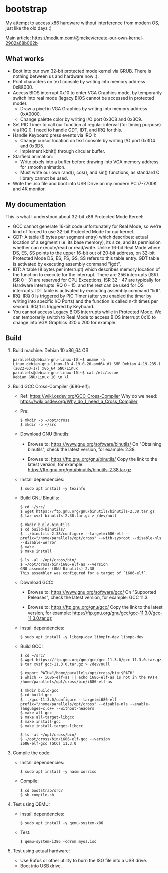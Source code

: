 # bootstrap

My attempt to access x86 hardware without interference from modern OS, just like the old days :)

Main article: https://medium.com/@mckev/create-our-own-kernel-2902a68b062b


## What works

- Boot into our own 32-bit protected mode kernel via GRUB. There is nothing between us and hardware now :).
- Print characters on text console by writing into memory address 0xB8000.
- Access BIOS interrupt 0x10 to enter VGA Graphics mode, by temporarily switch into real mode (legacy BIOS cannot be
  accessed in protected mode).
    - Draw a pixel in VGA Graphics by writing into memory address 0xA0000.
    - Change palette color by writing I/O port 0x3C8 and 0x3C9.
- Set PIC Timer to call our function at regular interval (for timing purpose) via IRQ 0. I need to handle GDT, IDT, and
  IRQ for this.
- Handle Keyboard press events via IRQ 1:
    - Change cursor location on text console by writing I/O port 0x3D4 and 0x3D5.
    - Implement kbhit() through circular buffer.
- Starfield animation:
    - Write pixels into a buffer before drawing into VGA memory address for smooth animation.
    - Must write our own rand(), cos(), and sin() functions, as standard C library cannot be used.
- Write the .iso file and boot into USB Drive on my modern PC i7-7700K and 4K monitor.


## My documentation

This is what I understood about 32-bit x86 Protected Mode Kernel:

- GCC cannot generate 16-bit code unfortunately for Real Mode, so we're kind of forced to use 32-bit Protected Mode for
  our kernel.
- GDT: A table (8 bytes per segment entry) which describes: actual location of a segment (i.e. its base memory), its
  size, and its permission whether can execute/read or read/write. Unlike 16-bit Real Mode where DS, ES, SS points to
  the upper 16-bit out of 20-bit address, on 32-bit Protected Mode DS, ES, FS, GS, SS refers to this table entry. GDT
  table is activated by executing assembly command "lgdt".
- IDT: A table (8 bytes per interrupt) which describes memory location of the function to execute for the interrupt.
  There are 256 interrupts (ISR). ISR 0 - 31 are reserved for CPU Exceptions, ISR 32 - 47 are typically for Hardware
  interrupts IRQ 0 - 15, and the rest can be used for OS interrupts. IDT table is activated by executing assembly
  command "lidt".
- IRQ: IRQ 0 is triggered by PIC Timer (after you enabled the timer by writing into specific I/O Ports) and the function
  is called n-th times per second. IRQ 1 is triggered by Keyboard.
- You cannot access Legacy BIOS interrupts while in Protected Mode. We can temporarily switch to Real Mode to access
  BIOS interrupt 0x10 to change into VGA Graphics 320 x 200 for example.


## Build

 1. Build machine: Debian 10 x86_64 OS
       ```
       parallels@debian-gnu-linux-10:~$ uname -a
       Linux debian-gnu-linux-10 4.19.0-20-amd64 #1 SMP Debian 4.19.235-1 (2022-03-17) x86_64 GNU/Linux
       parallels@debian-gnu-linux-10:~$ cat /etc/issue
       Debian GNU/Linux 10 \n \l
       ```


 2. Build GCC Cross-Compiler (i686-elf):
       - Ref: https://wiki.osdev.org/GCC_Cross-Compiler
         Why do we need: https://wiki.osdev.org/Why_do_I_need_a_Cross_Compiler

       - Pre:
            ```
            $ mkdir -p ~/opt/cross
            $ mkdir -p ~/src
            ```

       - Download GNU Binutils:
            - Browse to: https://www.gnu.org/software/binutils/
              On "Obtaining binutils", check the latest version, for example: 2.38.

            - Browse to: https://ftp.gnu.org/gnu/binutils/
              Copy the link to the latest version, for example: https://ftp.gnu.org/gnu/binutils/binutils-2.38.tar.gz

       - Install dependencies:
            ```
            $ sudo apt install -y texinfo
            ```

       - Build GNU Binutils:
            ```
            $ cd ~/src/
            $ wget https://ftp.gnu.org/gnu/binutils/binutils-2.38.tar.gz
            $ tar xvzf binutils-2.38.tar.gz > /dev/null

            $ mkdir build-binutils
            $ cd build-binutils/
            $ ../binutils-2.38/configure --target=i686-elf --prefix="/home/parallels/opt/cross" --with-sysroot --disable-nls --disable-werror
            $ make
            $ make install

            $ ls -al ~/opt/cross/bin/
            $ ~/opt/cross/bin/i686-elf-as --version
            GNU assembler (GNU Binutils) 2.38
            This assembler was configured for a target of `i686-elf`.
            ```

       - Download GCC:
            - Browse to: https://www.gnu.org/software/gcc/
              On "Supported Releases", check the latest version, for example: GCC 11.3.

            - Browse to: https://ftp.gnu.org/gnu/gcc/
              Copy the link to the latest version, for example: https://ftp.gnu.org/gnu/gcc/gcc-11.3.0/gcc-11.3.0.tar.gz

       - Install dependencies:
            ```
            $ sudo apt install -y libgmp-dev libmpfr-dev libmpc-dev
            ```

       - Build GCC:
            ```
            $ cd ~/src/
            $ wget https://ftp.gnu.org/gnu/gcc/gcc-11.3.0/gcc-11.3.0.tar.gz
            $ tar xvzf gcc-11.3.0.tar.gz > /dev/null

            $ export PATH="/home/parallels/opt/cross/bin:$PATH"
            $ which -- i686-elf-as || echo i686-elf-as is not in the PATH
            /home/parallels/opt/cross/bin/i686-elf-as

            $ mkdir build-gcc
            $ cd build-gcc
            $ ../gcc-11.3.0/configure --target=i686-elf --prefix="/home/parallels/opt/cross" --disable-nls --enable-languages=c,c++ --without-headers
            $ make all-gcc
            $ make all-target-libgcc
            $ make install-gcc
            $ make install-target-libgcc

            $ ls -al ~/opt/cross/bin/
            $ ~/opt/cross/bin/i686-elf-gcc --version
            i686-elf-gcc (GCC) 11.3.0
            ```


 3. Compile the code:
       - Install dependencies:
            ```
            $ sudo apt install -y nasm xorriso
            ```

       - Compile:
            ```
            $ cd bootstrap/src/
            $ sh compile.sh
            ```


 4. Test using QEMU:
       - Install dependencies:
            ```
            $ sudo apt install -y qemu-system-x86
            ```

       - Test:
            ```
            $ qemu-system-i386 -cdrom myos.iso
            ```


 5. Test using actual hardware:
       - Use Rufus or other utility to burn the ISO file into a USB drive.
       - Boot into USB drive.
